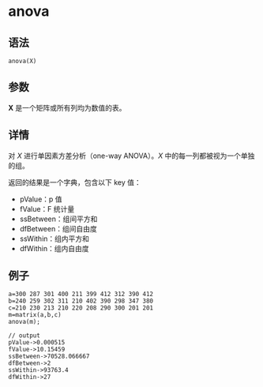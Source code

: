 # anova

## 语法

`anova(X)`

## 参数

**X** 是一个矩阵或所有列均为数值的表。

## 详情

对 *X* 进行单因素方差分析（one-way ANOVA）。*X* 中的每一列都被视为一个单独的组。

返回的结果是一个字典，包含以下 key 值：

* pValue：p 值
* fValue：F 统计量
* ssBetween：组间平方和
* dfBetween：组间自由度
* ssWithin：组内平方和
* dfWithin：组内自由度

## 例子

```
a=300 287 301 400 211 399 412 312 390 412
b=240 259 302 311 210 402 390 298 347 380
c=210 230 213 210 220 208 290 300 201 201
m=matrix(a,b,c)
anova(m);

// output
pValue->0.000515
fValue->10.15459
ssBetween->70528.066667
dfBetween->2
ssWithin->93763.4
dfWithin->27
```

